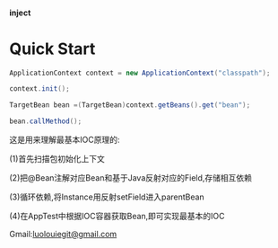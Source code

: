 #### inject

# Quick Start
```java
ApplicationContext context = new ApplicationContext("classpath");

context.init();

TargetBean bean =(TargetBean)context.getBeans().get("bean");

bean.callMethod();
```

这是用来理解最基本IOC原理的:

(1)首先扫描包初始化上下文

(2)把@Bean注解对应Bean和基于Java反射对应的Field,存储相互依赖

(3)循环依赖,将Instance用反射setField进入parentBean

(4)在AppTest中根据IOC容器获取Bean,即可实现最基本的IOC

Gmail:luolouiegit@gmail.com
